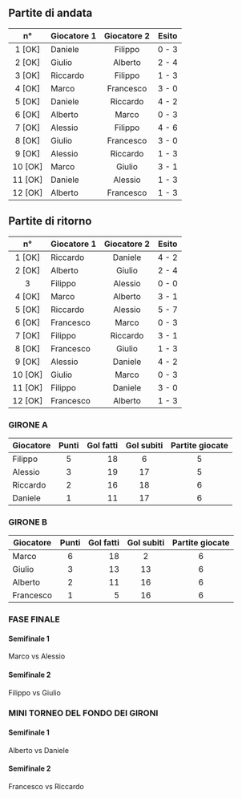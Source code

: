 
## Partite di andata
| n° | Giocatore 1 | Giocatore 2 | Esito
|:-:|----------|:-------------:|:------:
| 1 [OK] | Daniele | Filippo | 0 - 3 |
| 2 [OK] | Giulio | Alberto | 2 - 4 |
| 3 [OK] | Riccardo | Filippo | 1 - 3 |
| 4 [OK] | Marco | Francesco | 3 - 0 |
| 5 [OK] | Daniele | Riccardo | 4 - 2 |
| 6 [OK] | Alberto | Marco | 0 - 3 |
| 7 [OK] | Alessio | Filippo | 4 - 6 |
| 8 [OK] | Giulio | Francesco | 3 - 0 |
| 9 [OK] | Alessio | Riccardo | 1 - 3 |
| 10 [OK] | Marco | Giulio | 3 - 1 |
| 11 [OK] | Daniele | Alessio | 1 - 3 |
| 12 [OK] | Alberto | Francesco | 1 - 3 |


## Partite di ritorno
| n° | Giocatore 1 | Giocatore 2 | Esito
|:-:|----------|:-------------:|:------:
| 1 [OK] | Riccardo | Daniele | 4 - 2 |
| 2 [OK] | Alberto | Giulio | 2 - 4 |
| 3 | Filippo | Alessio | 0 - 0 |
| 4 [OK] | Marco | Alberto | 3 - 1 |
| 5 [OK] | Riccardo | Alessio | 5 - 7 |
| 6 [OK] | Francesco | Marco | 0 - 3 |
| 7 [OK] | Filippo | Riccardo | 3 - 1 |
| 8 [OK] | Francesco | Giulio | 1 - 3 |
| 9 [OK] | Alessio | Daniele | 4 - 2 |
| 10 [OK] | Giulio | Marco | 0 - 3 |
| 11 [OK] | Filippo | Daniele | 3 - 0 |
| 12 [OK] | Francesco | Alberto | 1 - 3 |

### GIRONE A

| Giocatore | Punti | Gol fatti | Gol subiti | Partite giocate
|----------|:-------------:|------:|:------:|:---:|
| Filippo | 5 | 18 | 6 | 5 |
| Alessio | 3 | 19 | 17 | 5 |
| Riccardo | 2 | 16 | 18 | 6 |
| Daniele | 1 | 11 | 17 | 6 |


### GIRONE B

| Giocatore | Punti | Gol fatti | Gol subiti | Partite giocate
|----------|:-------------:|------:|:------:|:---:|
| Marco | 6 | 18 | 2 | 6 |
| Giulio | 3 | 13 | 13 | 6 |
| Alberto | 2 | 11 | 16 | 6 |
| Francesco | 1 | 5 | 16 | 6 |


### FASE FINALE

#### Semifinale 1
Marco vs Alessio

#### Semifinale 2
Filippo vs Giulio



### MINI TORNEO DEL FONDO DEI GIRONI

#### Semifinale 1
Alberto vs Daniele

#### Semifinale 2
Francesco vs Riccardo
